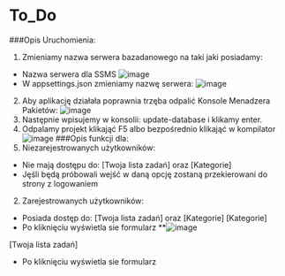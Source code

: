 # To_Do

###Opis Uruchomienia:
1. Zmieniamy nazwa serwera bazadanowego na taki jaki posiadamy:
* Nazwa serwera dla SSMS
![image](https://user-images.githubusercontent.com/93732758/215159763-8bc09d02-3454-47fd-bcc0-4bc4674046ce.png)
* W appsettings.json zmieniamy nazwę serwera:
![image](https://user-images.githubusercontent.com/93732758/215159577-80898fd4-9f60-46da-9195-515f0383aca9.png)
2. Aby aplikację działała poprawnia trzęba odpalić Konsole Menadzera Pakietów: 
![image](https://user-images.githubusercontent.com/93732758/215158848-bed1aa53-d578-42b5-b018-5a38527a1e68.png) 
3. Następnie wpisujemy w konsolii: update-database i klikamy enter.
4. Odpalamy projekt klikająć F5 albo bezpośrednio klikająć w kompilator ![image](https://user-images.githubusercontent.com/93732758/215160564-36f25291-2def-4f69-8590-7d12e515bced.png)
###Opis funkcji dla:
1. Niezarejestrowanych użytkowników:
* Nie mają dostępu do: [Twoja lista zadań] oraz [Kategorie]
* Jęśli będą próbowali wejść w daną opcję zostaną przekierowani do strony z logowaniem
2. Zarejestrowanych użytkowników:
* Posiada dostęp do: [Twoja lista zadań] oraz [Kategorie]
 [Kategorie]
* Po kliknięciu wyświetla sie formularz 
**![image](https://user-images.githubusercontent.com/93732758/215161927-75b79712-23e8-4380-9a8a-f58c3e6f15dd.png)

[Twoja lista zadań]
* Po kliknięciu wyświetla sie formularz
